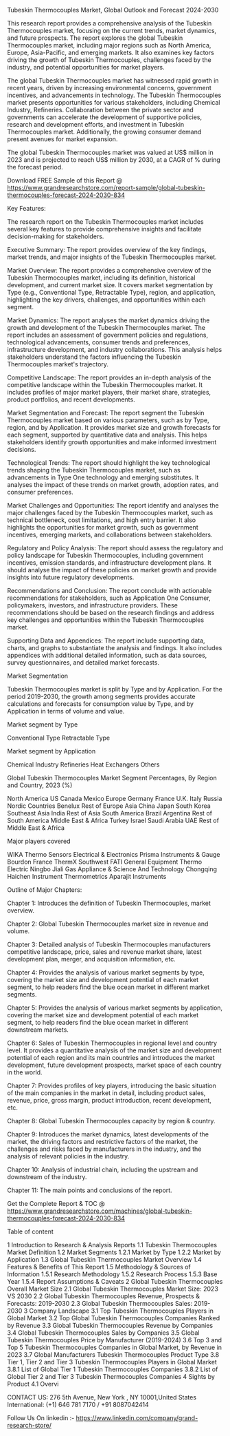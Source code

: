 Tubeskin Thermocouples Market, Global Outlook and Forecast 2024-2030

This research report provides a comprehensive analysis of the Tubeskin Thermocouples market, focusing on the current trends, market dynamics, and future prospects. The report explores the global Tubeskin Thermocouples market, including major regions such as North America, Europe, Asia-Pacific, and emerging markets. It also examines key factors driving the growth of Tubeskin Thermocouples, challenges faced by the industry, and potential opportunities for market players.

The global Tubeskin Thermocouples market has witnessed rapid growth in recent years, driven by increasing environmental concerns, government incentives, and advancements in technology. The Tubeskin Thermocouples market presents opportunities for various stakeholders, including Chemical Industry, Refineries. Collaboration between the private sector and governments can accelerate the development of supportive policies, research and development efforts, and investment in Tubeskin Thermocouples market. Additionally, the growing consumer demand present avenues for market expansion.

The global Tubeskin Thermocouples market was valued at US$ million in 2023 and is projected to reach US$ million by 2030, at a CAGR of % during the forecast period.

Download FREE Sample of this Report @ https://www.grandresearchstore.com/report-sample/global-tubeskin-thermocouples-forecast-2024-2030-834


Key Features:

The research report on the Tubeskin Thermocouples market includes several key features to provide comprehensive insights and facilitate decision-making for stakeholders.

Executive Summary: The report provides overview of the key findings, market trends, and major insights of the Tubeskin Thermocouples market.

Market Overview: The report provides a comprehensive overview of the Tubeskin Thermocouples market, including its definition, historical development, and current market size. It covers market segmentation by Type (e.g., Conventional Type, Retractable Type), region, and application, highlighting the key drivers, challenges, and opportunities within each segment.

Market Dynamics: The report analyses the market dynamics driving the growth and development of the Tubeskin Thermocouples market. The report includes an assessment of government policies and regulations, technological advancements, consumer trends and preferences, infrastructure development, and industry collaborations. This analysis helps stakeholders understand the factors influencing the Tubeskin Thermocouples market's trajectory.

Competitive Landscape: The report provides an in-depth analysis of the competitive landscape within the Tubeskin Thermocouples market. It includes profiles of major market players, their market share, strategies, product portfolios, and recent developments.

Market Segmentation and Forecast: The report segment the Tubeskin Thermocouples market based on various parameters, such as by Type, region, and by Application. It provides market size and growth forecasts for each segment, supported by quantitative data and analysis. This helps stakeholders identify growth opportunities and make informed investment decisions.

Technological Trends: The report should highlight the key technological trends shaping the Tubeskin Thermocouples market, such as advancements in Type One technology and emerging substitutes. It analyses the impact of these trends on market growth, adoption rates, and consumer preferences.

Market Challenges and Opportunities: The report identify and analyses the major challenges faced by the Tubeskin Thermocouples market, such as technical bottleneck, cost limitations, and high entry barrier. It also highlights the opportunities for market growth, such as government incentives, emerging markets, and collaborations between stakeholders.

Regulatory and Policy Analysis: The report should assess the regulatory and policy landscape for Tubeskin Thermocouples, including government incentives, emission standards, and infrastructure development plans. It should analyse the impact of these policies on market growth and provide insights into future regulatory developments.

Recommendations and Conclusion: The report conclude with actionable recommendations for stakeholders, such as Application One Consumer, policymakers, investors, and infrastructure providers. These recommendations should be based on the research findings and address key challenges and opportunities within the Tubeskin Thermocouples market.

Supporting Data and Appendices: The report include supporting data, charts, and graphs to substantiate the analysis and findings. It also includes appendices with additional detailed information, such as data sources, survey questionnaires, and detailed market forecasts.

Market Segmentation

Tubeskin Thermocouples market is split by Type and by Application. For the period 2019-2030, the growth among segments provides accurate calculations and forecasts for consumption value by Type, and by Application in terms of volume and value.

Market segment by Type



Conventional Type
Retractable Type


Market segment by Application



Chemical Industry
Refineries
Heat Exchangers
Others


Global Tubeskin Thermocouples Market Segment Percentages, By Region and Country, 2023 (%)



North America
US
Canada
Mexico
Europe
Germany
France
U.K.
Italy
Russia
Nordic Countries
Benelux
Rest of Europe
Asia
China
Japan
South Korea
Southeast Asia
India
Rest of Asia
South America
Brazil
Argentina
Rest of South America
Middle East & Africa
Turkey
Israel
Saudi Arabia
UAE
Rest of Middle East & Africa


Major players covered



WIKA
Thermo Sensors
Electrical & Electronics
Prisma Instruments & Gauge Bourdon France
ThermX Southwest
FATI General Equipment
Thermo Electric
Ningbo Jiali Gas Appliance & Science And Technology
Chongqing Haichen Instrument
Thermometrics
Aparajit Instruments


Outline of Major Chapters:

Chapter 1: Introduces the definition of Tubeskin Thermocouples, market overview.

Chapter 2: Global Tubeskin Thermocouples market size in revenue and volume.

Chapter 3: Detailed analysis of Tubeskin Thermocouples manufacturers competitive landscape, price, sales and revenue market share, latest development plan, merger, and acquisition information, etc.

Chapter 4: Provides the analysis of various market segments by type, covering the market size and development potential of each market segment, to help readers find the blue ocean market in different market segments.

Chapter 5: Provides the analysis of various market segments by application, covering the market size and development potential of each market segment, to help readers find the blue ocean market in different downstream markets.

Chapter 6: Sales of Tubeskin Thermocouples in regional level and country level. It provides a quantitative analysis of the market size and development potential of each region and its main countries and introduces the market development, future development prospects, market space of each country in the world.

Chapter 7: Provides profiles of key players, introducing the basic situation of the main companies in the market in detail, including product sales, revenue, price, gross margin, product introduction, recent development, etc.

Chapter 8: Global Tubeskin Thermocouples capacity by region & country.

Chapter 9: Introduces the market dynamics, latest developments of the market, the driving factors and restrictive factors of the market, the challenges and risks faced by manufacturers in the industry, and the analysis of relevant policies in the industry.

Chapter 10: Analysis of industrial chain, including the upstream and downstream of the industry.

Chapter 11: The main points and conclusions of the report.

Get the Complete Report & TOC @ https://www.grandresearchstore.com/machines/global-tubeskin-thermocouples-forecast-2024-2030-834

Table of content

1 Introduction to Research & Analysis Reports
1.1 Tubeskin Thermocouples Market Definition
1.2 Market Segments
1.2.1 Market by Type
1.2.2 Market by Application
1.3 Global Tubeskin Thermocouples Market Overview
1.4 Features & Benefits of This Report
1.5 Methodology & Sources of Information
1.5.1 Research Methodology
1.5.2 Research Process
1.5.3 Base Year
1.5.4 Report Assumptions & Caveats
2 Global Tubeskin Thermocouples Overall Market Size
2.1 Global Tubeskin Thermocouples Market Size: 2023 VS 2030
2.2 Global Tubeskin Thermocouples Revenue, Prospects & Forecasts: 2019-2030
2.3 Global Tubeskin Thermocouples Sales: 2019-2030
3 Company Landscape
3.1 Top Tubeskin Thermocouples Players in Global Market
3.2 Top Global Tubeskin Thermocouples Companies Ranked by Revenue
3.3 Global Tubeskin Thermocouples Revenue by Companies
3.4 Global Tubeskin Thermocouples Sales by Companies
3.5 Global Tubeskin Thermocouples Price by Manufacturer (2019-2024)
3.6 Top 3 and Top 5 Tubeskin Thermocouples Companies in Global Market, by Revenue in 2023
3.7 Global Manufacturers Tubeskin Thermocouples Product Type
3.8 Tier 1, Tier 2 and Tier 3 Tubeskin Thermocouples Players in Global Market
3.8.1 List of Global Tier 1 Tubeskin Thermocouples Companies
3.8.2 List of Global Tier 2 and Tier 3 Tubeskin Thermocouples Companies
4 Sights by Product
4.1 Overvi

CONTACT US:
276 5th Avenue, New York , NY 10001,United States
International: (+1) 646 781 7170 / +91 8087042414

Follow Us On linkedin :- https://www.linkedin.com/company/grand-research-store/
 
